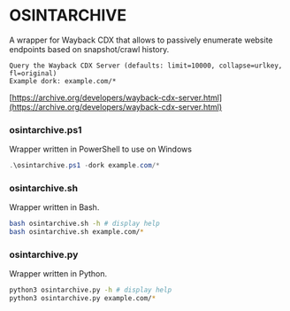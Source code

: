 # OSINTARCHIVE
A wrapper for Wayback CDX that allows to passively enumerate website endpoints based on snapshot/crawl history.

```
Query the Wayback CDX Server (defaults: limit=10000, collapse=urlkey, fl=original)
Example dork: example.com/*
```

[https://archive.org/developers/wayback-cdx-server.html](https://archive.org/developers/wayback-cdx-server.html)

### osintarchive.ps1
Wrapper written in PowerShell to use on Windows

```powershell
.\osintarchive.ps1 -dork example.com/*
```

### osintarchive.sh
Wrapper written in Bash.

```bash
bash osintarchive.sh -h # display help
bash osintarchive.sh example.com/*
```

### osintarchive.py
Wrapper written in Python.

```bash
python3 osintarchive.py -h # display help
python3 osintarchive.py example.com/*
```

